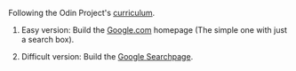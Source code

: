 Following the Odin Project's [curriculum](https://www.theodinproject.com/courses/web-development-101/lessons/html-css).

1. Easy version: Build the [Google.com](www.google.com) homepage (The simple one with just a search box).

2. Difficult version: Build the [Google Searchpage](https://www.google.com/search?q=the+odin+project).